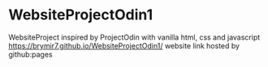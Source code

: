 # WebsiteProjectOdin1
WebsiteProject inspired by ProjectOdin with vanilla html, css and javascript
https://brymir7.github.io/WebsiteProjectOdin1/ website link hosted by github:pages
